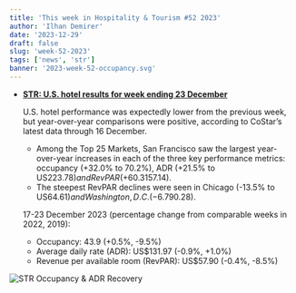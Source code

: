 ```yaml
---
title: 'This week in Hospitality & Tourism #52 2023'
author: 'Ilhan Demirer'
date: '2023-12-29'
draft: false
slug: 'week-52-2023'
tags: ['news', 'str']
banner: '2023-week-52-occupancy.svg'
---
```


- **[STR: U.S. hotel results for week ending 23 December](https://str.com/press-release/us-hotel-results-week-ending-23-december)**

  U.S. hotel performance was expectedly lower from the previous week, but year-over-year comparisons were positive, according to CoStar’s latest data through 16 December.

  - Among the Top 25 Markets, San Francisco saw the largest year-over-year increases in each of the three key performance metrics: occupancy (+32.0% to 70.2%), ADR (+21.5% to US$223.78) and RevPAR (+60.3% to US$157.14).
  - The steepest RevPAR declines were seen in Chicago (-13.5% to US$64.61) and Washington, D.C. (-6.7% to US$90.28).

  17-23 December 2023 (percentage change from comparable weeks in 2022, 2019):

  - Occupancy: 43.9 (+0.5%, -9.5%)
  - Average daily rate (ADR): US$131.97 (-0.9%, +1.0%)
  - Revenue per available room (RevPAR): US$57.90 (-0.4%, -8.5%)

![STR Occupancy & ADR Recovery](/images/blogimages/2023-week-52-occupancy.svg)
